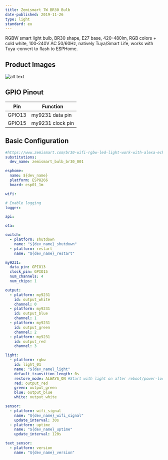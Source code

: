 ```yaml
---
title: Zemismart 7W BR30 Bulb
date-published: 2019-11-26
type: light
standard: eu
---
```


RGBW smart light bulb, BR30 shape, E27 base, 420-480lm, RGB colors + cold white, 100-240V AC 50/60Hz, natively Tuya/Smart Life, works with Tuya-convert to flash to ESPHome.

## Product Images

![alt text](/inside.jpg "inside")

## GPIO Pinout

| Pin    | Function         |
| ------ | ---------------- |
| GPIO13 | my9231 data pin  |
| GPIO15 | my9231 clock pin |

## Basic Configuration

```yaml
#https://www.zemismart.com/br30-wifi-rgbw-led-light-work-with-alexa-echo-google-home-assistance-ifttt-support-tuya-app-voice-timer-control-e27-lamp-p0053-p0053.html
substitutions:
  dev_name: zemismart_bulb_br30_001

esphome:
  name: ${dev_name}
  platform: ESP8266
  board: esp01_1m

wifi:

# Enable logging
logger:

api:

ota:

switch:
  - platform: shutdown
    name: "${dev_name}_shutdown"
  - platform: restart
    name: "${dev_name}_restart"

my9231:
  data_pin: GPIO13
  clock_pin: GPIO15
  num_channels: 4
  num_chips: 1

output:
  - platform: my9231
    id: output_white
    channel: 0
  - platform: my9231
    id: output_blue
    channel: 1
  - platform: my9231
    id: output_green
    channel: 2
  - platform: my9231
    id: output_red
    channel: 3

light:
  - platform: rgbw
    id: light_01
    name: "${dev_name}_light"
    default_transition_length: 0s
    restore_mode: ALWAYS_ON #Start with light on after reboot/power-loss event, so that it works from a dumb lightswitch
    red: output_red
    green: output_green
    blue: output_blue
    white: output_white

sensor:
  - platform: wifi_signal
    name: "${dev_name}_wifi_signal"
    update_interval: 30s
  - platform: uptime
    name: "${dev_name}_uptime"
    update_interval: 120s

text_sensor:
  - platform: version
    name: "${dev_name}_version"
```
